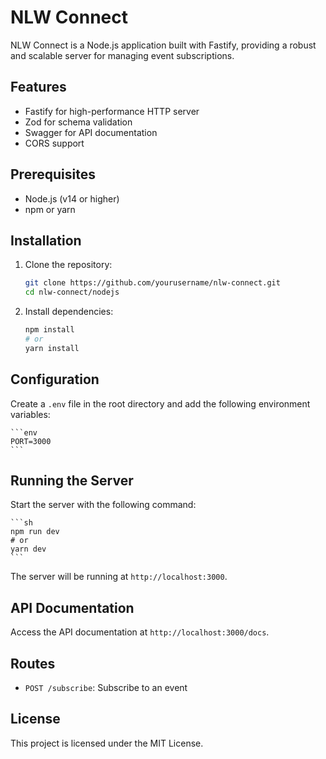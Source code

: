 # NLW Connect

NLW Connect is a Node.js application built with Fastify, providing a robust and
scalable server for managing event subscriptions.

## Features

- Fastify for high-performance HTTP server
- Zod for schema validation
- Swagger for API documentation
- CORS support

## Prerequisites

- Node.js (v14 or higher)
- npm or yarn

## Installation

1. Clone the repository:

   ```sh
   git clone https://github.com/yourusername/nlw-connect.git
   cd nlw-connect/nodejs
   ```

2. Install dependencies:

   ```sh
   npm install
   # or
   yarn install
   ```

## Configuration

Create a `.env` file in the root directory and add the following environment
variables:

    ```env
    PORT=3000
    ```

## Running the Server

Start the server with the following command:

    ```sh
    npm run dev
    # or
    yarn dev
    ```

The server will be running at `http://localhost:3000`.

## API Documentation

Access the API documentation at `http://localhost:3000/docs`.

## Routes

- `POST /subscribe`: Subscribe to an event

## License

This project is licensed under the MIT License.
